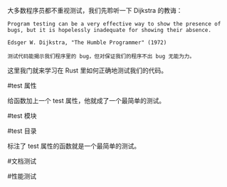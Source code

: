 大多数程序员都不重视测试，我们先聆听一下 Dijkstra 的教诲：

    Program testing can be a very effective way to show the presence of bugs, but it is hopelessly inadequate for showing their absence.

    Edsger W. Dijkstra, "The Humble Programmer" (1972)

    测试代码能揭示我们程序里的 bug，但对保证我们的程序不出 bug 无能为力。

这里我门就来学习在 Rust 里如何正确地测试我们的代码。

#test 属性

给函数加上一个 test 属性，他就成了一个最简单的测试。

#test 模块

#test 目录

标注了 test 属性的函数就是一个最简单的测试。

#文档测试

#性能测试